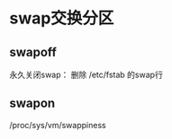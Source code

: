 # swap交换分区

swapoff
---------

永久关闭swap： 删除 /etc/fstab 的swap行


swapon
-----------

/proc/sys/vm/swappiness

